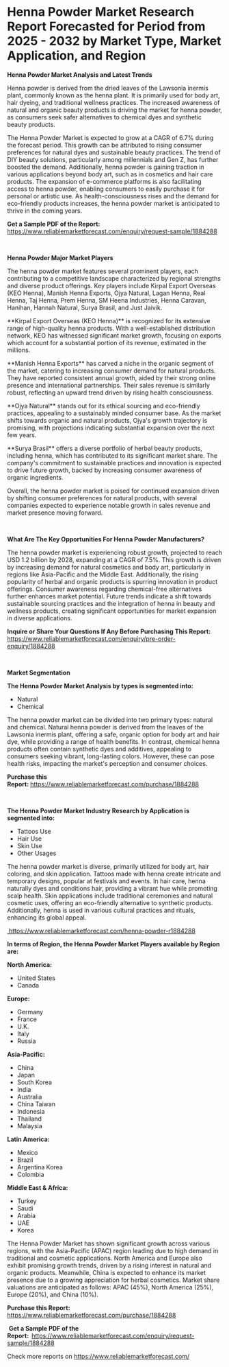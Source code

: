 <p><h1>Henna Powder Market Research Report Forecasted for Period from 2025 -  2032 by Market Type, Market Application, and Region</h1></p><p><strong>Henna Powder Market Analysis and Latest Trends</strong></p>
<p><p>Henna powder is derived from the dried leaves of the Lawsonia inermis plant, commonly known as the henna plant. It is primarily used for body art, hair dyeing, and traditional wellness practices. The increased awareness of natural and organic beauty products is driving the market for henna powder, as consumers seek safer alternatives to chemical dyes and synthetic beauty products.</p><p>The Henna Powder Market is expected to grow at a CAGR of 6.7% during the forecast period. This growth can be attributed to rising consumer preferences for natural dyes and sustainable beauty practices. The trend of DIY beauty solutions, particularly among millennials and Gen Z, has further boosted the demand. Additionally, henna powder is gaining traction in various applications beyond body art, such as in cosmetics and hair care products. The expansion of e-commerce platforms is also facilitating access to henna powder, enabling consumers to easily purchase it for personal or artistic use. As health-consciousness rises and the demand for eco-friendly products increases, the henna powder market is anticipated to thrive in the coming years.</p></p>
<p><strong>Get a Sample PDF of the Report:&nbsp;</strong> <a href="https://www.reliablemarketforecast.com/enquiry/request-sample/1884288?utm_campaign=1130&utm_medium=2&utm_source=Github&utm_content=ia&utm_term=30012025&utm_id=henna-powder">https://www.reliablemarketforecast.com/enquiry/request-sample/1884288</a></p>
<p>&nbsp;</p>
<p><strong>Henna Powder Major Market Players</strong></p>
<p><p>The henna powder market features several prominent players, each contributing to a competitive landscape characterized by regional strengths and diverse product offerings. Key players include Kirpal Export Overseas (KEO Henna), Manish Henna Exports, Ojya Natural, Lagan Henna, Real Henna, Taj Henna, Prem Henna, SM Heena Industries, Henna Caravan, Hanihan, Hannah Natural, Surya Brasil, and Just Jaivik.</p><p>**Kirpal Export Overseas (KEO Henna)** is recognized for its extensive range of high-quality henna products. With a well-established distribution network, KEO has witnessed significant market growth, focusing on exports which account for a substantial portion of its revenue, estimated in the millions.</p><p>**Manish Henna Exports** has carved a niche in the organic segment of the market, catering to increasing consumer demand for natural products. They have reported consistent annual growth, aided by their strong online presence and international partnerships. Their sales revenue is similarly robust, reflecting an upward trend driven by rising health consciousness.</p><p>**Ojya Natural** stands out for its ethical sourcing and eco-friendly practices, appealing to a sustainably minded consumer base. As the market shifts towards organic and natural products, Ojya's growth trajectory is promising, with projections indicating substantial expansion over the next few years.</p><p>**Surya Brasil** offers a diverse portfolio of herbal beauty products, including henna, which has contributed to its significant market share. The company's commitment to sustainable practices and innovation is expected to drive future growth, backed by increasing consumer awareness of organic ingredients.</p><p>Overall, the henna powder market is poised for continued expansion driven by shifting consumer preferences for natural products, with several companies expected to experience notable growth in sales revenue and market presence moving forward.</p></p>
<p>&nbsp;</p>
<p><strong>What Are The Key Opportunities For Henna Powder Manufacturers?</strong></p>
<p><p>The henna powder market is experiencing robust growth, projected to reach USD 1.2 billion by 2028, expanding at a CAGR of 7.5%. This growth is driven by increasing demand for natural cosmetics and body art, particularly in regions like Asia-Pacific and the Middle East. Additionally, the rising popularity of herbal and organic products is spurring innovation in product offerings. Consumer awareness regarding chemical-free alternatives further enhances market potential. Future trends indicate a shift towards sustainable sourcing practices and the integration of henna in beauty and wellness products, creating significant opportunities for market expansion in diverse applications.</p></p>
<p><strong>Inquire or Share Your Questions If Any Before Purchasing This Report:</strong> <a href="https://www.reliablemarketforecast.com/enquiry/pre-order-enquiry/1884288?utm_campaign=1130&utm_medium=2&utm_source=Github&utm_content=ia&utm_term=30012025&utm_id=henna-powder">https://www.reliablemarketforecast.com/enquiry/pre-order-enquiry/1884288</a></p>
<p>&nbsp;</p>
<p><strong>Market Segmentation</strong></p>
<p><strong>The Henna Powder Market Analysis by types is segmented into:</strong></p>
<p><ul><li>Natural</li><li>Chemical</li></ul></p>
<p><p>The henna powder market can be divided into two primary types: natural and chemical. Natural henna powder is derived from the leaves of the Lawsonia inermis plant, offering a safe, organic option for body art and hair dye, while providing a range of health benefits. In contrast, chemical henna products often contain synthetic dyes and additives, appealing to consumers seeking vibrant, long-lasting colors. However, these can pose health risks, impacting the market's perception and consumer choices.</p></p>
<p><strong>Purchase this Report:&nbsp;</strong><a href="https://www.reliablemarketforecast.com/purchase/1884288?utm_campaign=1130&utm_medium=2&utm_source=Github&utm_content=ia&utm_term=30012025&utm_id=henna-powder">https://www.reliablemarketforecast.com/purchase/1884288</a></p>
<p>&nbsp;</p>
<p><strong>The Henna Powder Market Industry Research by Application is segmented into:</strong></p>
<p><ul><li>Tattoos Use</li><li>Hair Use</li><li>Skin Use</li><li>Other Usages</li></ul></p>
<p><p>The henna powder market is diverse, primarily utilized for body art, hair coloring, and skin application. Tattoos made with henna create intricate and temporary designs, popular at festivals and events. In hair care, henna naturally dyes and conditions hair, providing a vibrant hue while promoting scalp health. Skin applications include traditional ceremonies and natural cosmetic uses, offering an eco-friendly alternative to synthetic products. Additionally, henna is used in various cultural practices and rituals, enhancing its global appeal.</p></p>
<p><a href="https://www.reliablemarketforecast.com/henna-powder-r1884288?utm_campaign=1130&utm_medium=2&utm_source=Github&utm_content=ia&utm_term=30012025&utm_id=henna-powder">&nbsp;https://www.reliablemarketforecast.com/henna-powder-r1884288</a></p>
<p><strong>In terms of Region, the Henna Powder Market Players available by Region are:</strong></p>
<p>
    <p> <strong> North America: </strong>
        <ul>
            <li>United States</li>
            <li>Canada</li>
        </ul>
        </p> 
    <p> <strong> Europe: </strong>
        <ul>
            <li>Germany</li>
            <li>France</li>
            <li>U.K.</li>
            <li>Italy</li>
            <li>Russia</li>
        </ul>
        </p> 
    <p> <strong> Asia-Pacific: </strong>
        <ul>
            <li>China</li>
            <li>Japan</li>
            <li>South Korea</li>
            <li>India</li>
            <li>Australia</li>
            <li>China Taiwan</li>
            <li>Indonesia</li>
            <li>Thailand</li>
            <li>Malaysia</li>
        </ul>
        </p> 
    <p> <strong> Latin America: </strong>
        <ul>
            <li>Mexico</li>
            <li>Brazil</li>
            <li>Argentina Korea</li>
            <li>Colombia</li>
        </ul>
        </p> 
    <p> <strong> Middle East & Africa: </strong>
        <ul>
            <li>Turkey</li>
            <li>Saudi</li>
            <li>Arabia</li>
            <li>UAE</li>
            <li>Korea</li>
        </ul>
    </p>
    </p>
<p><p>The Henna Powder Market has shown significant growth across various regions, with the Asia-Pacific (APAC) region leading due to high demand in traditional and cosmetic applications. North America and Europe also exhibit promising growth trends, driven by a rising interest in natural and organic products. Meanwhile, China is expected to enhance its market presence due to a growing appreciation for herbal cosmetics. Market share valuations are anticipated as follows: APAC (45%), North America (25%), Europe (20%), and China (10%).</p></p>
<p><strong>Purchase this Report: </strong><a href="https://www.reliablemarketforecast.com/purchase/1884288?utm_campaign=1130&utm_medium=2&utm_source=Github&utm_content=ia&utm_term=30012025&utm_id=henna-powder">https://www.reliablemarketforecast.com/purchase/1884288</a></p>
<p>&nbsp;<strong>Get a Sample PDF of the Report:&nbsp;&nbsp;</strong><a href="https://www.reliablemarketforecast.com/enquiry/request-sample/1884288?utm_campaign=1130&utm_medium=2&utm_source=Github&utm_content=ia&utm_term=30012025&utm_id=henna-powder">https://www.reliablemarketforecast.com/enquiry/request-sample/1884288</a></p>
<p><strong></strong></p>
<p>Check more reports on <a href="https://www.reliablemarketforecast.com/?utm_campaign=1130&utm_medium=2&utm_source=Github&utm_content=ia&utm_term=30012025&utm_id=henna-powder">https://www.reliablemarketforecast.com/</a></p>